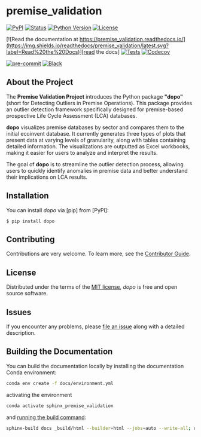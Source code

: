 # premise_validation

[![PyPI](https://img.shields.io/pypi/v/premise_validation.svg)][pypi status]
[![Status](https://img.shields.io/pypi/status/premise_validation.svg)][pypi status]
[![Python Version](https://img.shields.io/pypi/pyversions/premise_validation)][pypi status]
[![License](https://img.shields.io/pypi/l/premise_validation)][license]

[![Read the documentation at https://premise_validation.readthedocs.io/](https://img.shields.io/readthedocs/premise_validation/latest.svg?label=Read%20the%20Docs)][read the docs]
[![Tests](https://github.com/cafriedb/premise_validation/actions/workflows/python-test.yml/badge.svg)][tests]
[![Codecov](https://codecov.io/gh/cafriedb/premise_validation/branch/main/graph/badge.svg)][codecov]

[![pre-commit](https://img.shields.io/badge/pre--commit-enabled-brightgreen?logo=pre-commit&logoColor=white)][pre-commit]
[![Black](https://img.shields.io/badge/code%20style-black-000000.svg)][black]

[pypi status]: https://pypi.org/project/premise_validation/
[read the docs]: https://premise_validation.readthedocs.io/
[tests]: https://github.com/cafriedb/premise_validation/actions?workflow=Tests
[codecov]: https://app.codecov.io/gh/cafriedb/premise_validation
[pre-commit]: https://github.com/pre-commit/pre-commit
[black]: https://github.com/psf/black

## About the Project
The **Premise Validation Project** introduces the Python package **"dopo"** (short for Detecting Outliers in Premise Operations). This package provides an outlier detection framework specifically designed for premise-based prospective Life Cycle Assessment (LCA) databases.

**dopo** visualizes premise databases by sector and compares them to the initial ecoinvent database. It currently generates three types of plots that present data at varying levels of granularity, along with tables containing detailed information. The visualizations are outputted as Excel workbooks, making it easier for users to analyze and interpret the results.

The goal of **dopo** is to streamline the outlier detection process, allowing users to quickly identify anomalies in premise data and better understand their implications on LCA results.

## Installation

You can install _dopo_ via [pip] from [PyPI]:

```console
$ pip install dopo
```

## Contributing

Contributions are very welcome.
To learn more, see the [Contributor Guide][Contributor Guide].

## License

Distributed under the terms of the [MIT license][License],
_dopo_ is free and open source software.

## Issues

If you encounter any problems,
please [file an issue][Issue Tracker] along with a detailed description.


<!-- github-only -->

[command-line reference]: https://premise_validation.readthedocs.io/en/latest/usage.html
[License]: https://github.com/cafriedb/premise_validation/blob/main/LICENSE
[Contributor Guide]: https://github.com/cafriedb/premise_validation/blob/main/CONTRIBUTING.md
[Issue Tracker]: https://github.com/cafriedb/premise_validation/issues


## Building the Documentation

You can build the documentation locally by installing the documentation Conda environment:

```bash
conda env create -f docs/environment.yml
```

activating the environment

```bash
conda activate sphinx_premise_validation
```

and [running the build command](https://www.sphinx-doc.org/en/master/man/sphinx-build.html#sphinx-build):

```bash
sphinx-build docs _build/html --builder=html --jobs=auto --write-all; open _build/html/index.html
```
